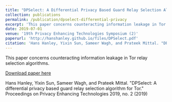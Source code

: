 ```yaml
---
title: "DPSelect: A Differential Privacy Based Guard Relay Selection Algorithm for Tor"
collection: publications
permalink: /publication/dpselect-differential-privacy
excerpt: 'This paper concerns counteracting information leakage in Tor relay selection algorithms.'
date: 2019-07-01
venue: '19th Privacy Enhancing Technologies Symposium (2)'
paperurl: 'http://hanshanley.github.io/files/DPSelect.pdf'
citation: 'Hans Hanley, Yixin Sun, Sameer Wagh, and Prateek Mittal. "DPSelect: A differential privacy based guard relay selection algorithm for Tor." Proceedings on Privacy Enhancing Technologies 2019, no. 2 (2019)'
---
```

This paper concerns counteracting information leakage in Tor relay selection algorithms.

[Download paper here](http://hanshanley.github.io/files/DPSelect.pdf)

Hans Hanley, Yixin Sun, Sameer Wagh, and Prateek Mittal. "DPSelect: A differential privacy based guard relay selection algorithm for Tor." Proceedings on Privacy Enhancing Technologies 2019, no. 2 (2019)
